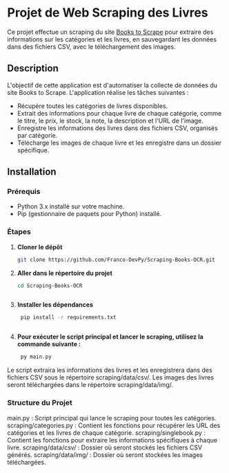 # Projet de Web Scraping des Livres

Ce projet effectue un scraping du site [Books to Scrape](https://books.toscrape.com/) pour extraire des informations sur les catégories et les livres, en sauvegardant les données dans des fichiers CSV, avec le téléchargement des images.

## Description

L'objectif de cette application est d'automatiser la collecte de données du site Books to Scrape. L'application réalise les tâches suivantes :

- Récupère toutes les catégories de livres disponibles.
- Extrait des informations pour chaque livre de chaque catégorie, comme le titre, le prix, le stock, la note, la description et l'URL de l'image.
- Enregistre les informations des livres dans des fichiers CSV, organisés par catégorie.
- Télécharge les images de chaque livre et les enregistre dans un dossier spécifique.

## Installation

### Prérequis

- Python 3.x installé sur votre machine.
- Pip (gestionnaire de paquets pour Python) installé.

### Étapes

1. **Cloner le dépôt**

   ```bash
   git clone https://github.com/Franco-DevPy/Scraping-Books-OCR.git


2. **Aller dans le répertoire du projet**

   ```bash
   cd Scraping-Books-OCR



3. **Installer les dépendances**
   ```bash
    pip install -r requirements.txt



4. **Pour exécuter le script principal et lancer le scraping, utilisez la commande suivante :**
   ```bash
    py main.py


Le script extraira les informations des livres et les enregistrera dans des fichiers CSV sous le répertoire scraping/data/csv/. Les images des livres seront téléchargées dans le répertoire scraping/data/img/.



### Structure du Projet

main.py : Script principal qui lance le scraping pour toutes les catégories.
scraping/categories.py : Contient les fonctions pour récupérer les URL des catégories et les livres de chaque catégorie.
scraping/singlebook.py : Contient les fonctions pour extraire les informations spécifiques à chaque livre.
scraping/data/csv/ : Dossier où seront stockés les fichiers CSV générés.
scraping/data/img/ : Dossier où seront stockées les images téléchargées.
